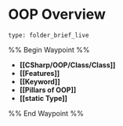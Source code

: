 # OOP Overview
 
```ccard
type: folder_brief_live
```
 
%% Begin Waypoint %%
- **[[CSharp/OOP/Class/Class]]**
- **[[Features]]**
- **[[Keyword]]**
- **[[Pillars of OOP]]**
- **[[static Type]]**

%% End Waypoint %%